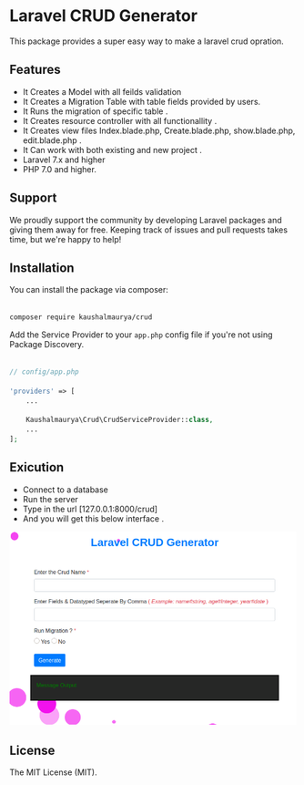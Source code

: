 # Laravel CRUD Generator

This package provides a super easy way to make a laravel crud opration.

## Features
* It Creates a Model with all feilds validation
* It Creates a Migration Table with table fields provided by users.
* It Runs the migration of specific table .
* It Creates resource controller with all functionallity .
* It Creates view files Index.blade.php, Create.blade.php, show.blade.php, edit.blade.php .
* It Can work with both existing and new project .
* Laravel 7.x and higher
* PHP 7.0 and higher.


## Support

We proudly support the community by developing Laravel packages and giving them away for free. Keeping track of issues and pull requests takes time, but we're happy to help!

## Installation

You can install the package via composer:

```bash

composer require kaushalmaurya/crud

```

Add the Service Provider  to your ```app.php``` config file if you're not using Package Discovery.

```php

// config/app.php

'providers' => [
    ...

    Kaushalmaurya\Crud\CrudServiceProvider::class,
    ...
];


```
## Exicution
* Connect to a database
* Run the server 
* Type in the url [127.0.0.1:8000/crud]
* And you will get this below interface .


![](images/crudform.png)

## License

The MIT License (MIT). 